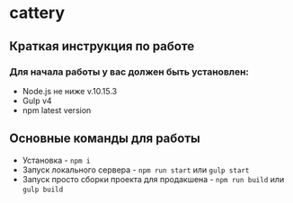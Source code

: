 # cattery
## Краткая инструкция по работе
### Для начала работы у вас должен быть установлен:
* Node.js не ниже v.10.15.3
* Gulp v4
* npm latest version
## Основные команды для работы
* Установка - `npm i`
* Запуск локального сервера - `npm run start` или `gulp start`
* Запуск просто сборки проекта для продакшена - `npm run build` или `gulp build`
